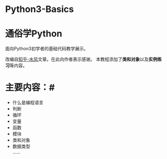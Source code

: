 # Python3-Basics

# 通俗学Python

面向Python3初学者的基础代码教学展示。  

改编自[知乎-水风](https://www.zhihu.com/question/60766946/answer/183072131)文章。在此向作者表示感谢。
本教程添加了**类和对象**以及**实例练习**等内容。

# 主要内容：#
- 什么是编程语言  
- 判断  
- 循环  
- 变量  
- 函数  
- 模块  
- 类和对象  
- 数据类型  
  ......
